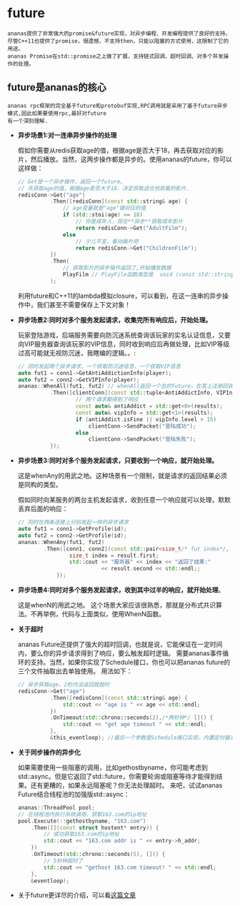 # future

    ananas提供了非常强大的promise&future实现，对异步编程、并发编程提供了良好的支持。
    尽管C++11也提供了promise，很遗憾，不支持then，只能以阻塞的方式使用，这限制了它的用途。
    ananas Promise在std::promise之上做了扩展，支持链式回调、超时回调、对多个并发操作的处理。

## future是ananas的核心

    ananas rpc框架的完全基于future和protobuf实现,RPC调用就是采用了基于future异步模式,因此如果要使用rpc,最好对future
    有一个深刻理解.

* **异步场景1:对一连串异步操作的处理**
  
  假如你需要从redis获取age的值，根据age是否大于18，再去获取对应的影片，然后播放。当然，这两步操作都是异步的。使用ananas的future，你可以这样做：
  ```cpp
  // Get是一个异步操作，返回一个future。
  // 先获取age的值，根据age是否大于18，决定获取适合他观看的影片.
  redisConn->Get("age")
            .Then([redisConn](const std::string& age) {
                // age变量就是"age"键对应的值
                if (std::stoi(age) >= 18)
                    // 你是成年人，现在**异步**获取成年影片
                    return redisConn->Get("AdultFilm");
                else
                    // 少儿不宜，看动画片吧
                    return redisConn->Get("ChildrenFilm");
            })
            .Then(
                // 获取影片的异步操作返回了,开始播放数据
                PlayFilm // PlayFile函数类型是  void (const std::string& filmContent);
            );
  ```
  利用future和C++11的lambda模拟closure，可以看到，在这一连串的异步操作中，我们甚至不需要保存上下文对象！

* **异步场景2:同时对多个服务发起请求，收集完所有响应后，开始处理。**
  
  玩家登陆游戏，后端服务需要向防沉迷系统查询该玩家的实名认证信息，又要向VIP服务器查询该玩家的VIP信息，同时收到响应后再做处理，比如VIP等级过高可能就无视防沉迷，我瞎编的逻辑。。:
  ```cpp
  // 同时发起两个异步请求，一个获取防沉迷信息，一个获取VIP信息
  auto fut1 = conn1->GetAntiAddictionInfo(player);
  auto fut2 = conn2->GetVIPInfo(player);
  ananas::WhenAll(fut1, fut2) // whenAll返回一个总的future，在其上注册回调
            .Then([clientConn](const std::tuple<AntiAddictInfo, VIPInfo>& results) {
                    // 两个请求都得到了响应
                    const auto& antiAddict = std::get<0>(results);
                    const auto& vipInfo = std::get<1>(results);
                    if (antiAddict.isFine || vipInfo.level > 15)
                        clientConn->SendPacket("登陆成功");
                    else
                        clientConn->SendPacket("登陆失败");
            });
  ```

* **异步场景3:同时对多个服务发起请求，只要收到一个响应，就开始处理。**
  
  这是whenAny的用武之地。这种场景有一个限制，就是请求的返回结果必须是同构的类型。
 
  假如同时向某服务的两台主机发起请求，收到任意一个响应就可以处理，默默丢弃后面的响应：
  ```cpp
  // 同时在两条连接上分别发起一样的异步请求
  auto fut1 = conn1->GetProfile(id);
  auto fut2 = conn2->GetProfile(id);
  ananas::WhenAny(fut1, fut2)
          .Then([conn1, conn2](const std::pair<size_t/* fut index*/, std::string>& result) {
                  size_t index = result.first;
                  std::cout << "服务器" << index << "返回了结果:"
                            << result.second << std::endl;;
              });
  ```

* **异步场景4:同时对多个服务发起请求，收到其中过半的响应，就开始处理**。
  
  这是whenN的用武之地。
  这个场景大家应该很熟悉，那就是分布式共识算法。不再举例，代码与上面类似，使用WhenN函数。

* **关于超时**
  
  ananas Future还提供了强大的超时回调，也就是说，它能保证在一定时间内，要么你的异步请求得到了响应，要么触发超时逻辑。
  需要ananas事件循环的支持。当然，如果你实现了Schedule接口，你也可以把ananas future的三个文件抽取出去单独使用。
  用法如下：

  ```cpp
  // 异步获取age，2秒内没返回就超时
  redisConn->Get("age")
            .Then([redisConn](const std::string& age) {
                std::cout << "age is " << age << std::endl;
            })
            .OnTimeout(std::chrono::seconds(2),/*两秒钟*/ []() {
                std::cout << "get age timeout " << std::endl;
            },
            &this_eventloop); //最后一个参数是Schedule接口实现，内置定时器支持。
  ```

* **关于同步操作的异步化**
  
  如果需要使用一些阻塞的调用，比如gethostbyname，你可能考虑到std::async。但是它返回了std::future，你需要轮询或阻塞等待才能得到结果。还有更糟的，如果永远阻塞呢？你无法处理超时。
  来吧，试试ananas Future结合线程池的加强版std::async：
  ```cpp
  ananas::ThreadPool pool;
  // 在线程池内执行系统调用，获取163.com的ip地址
  pool.Execute(::gethostbyname, "163.com")
      .Then([](const struct hostent* entry)) {
          // 成功获取163.com的ip地址
          std::cout << "163.com addr is " << entry->h_addr;
      })
      .OnTimeout(std::chrono::seconds(5), []() {
          // 5秒钟超时了
          std::cout << "gethost 163.com timeout! " << std::endl;
      },
      &eventloop);
  ```

* 关于future更详尽的介绍，可以看[这篇文章](https://loveyacper.github.io/ananas-future.html)

